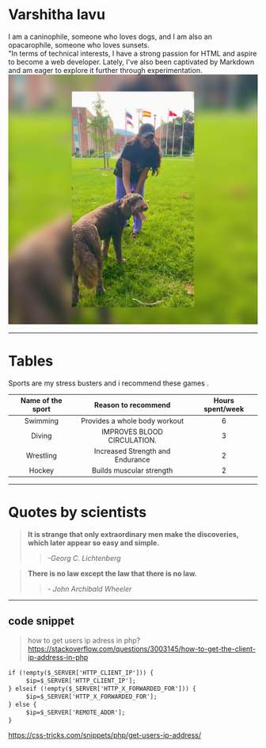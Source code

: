 # Varshitha lavu
I am a caninophile, someone who loves dogs, and I am also an opacarophile, someone who loves sunsets.  <br>"In terms of technical interests, I have a strong passion for HTML and aspire to become a web developer. Lately, I've also been captivated by Markdown and am eager to explore it further through experimentation.<br>
![Wanna See](https://github.com/varshi-28/my2-Lavu/blob/main/WhatsApp%20Image%202023-09-05%20at%207.38.40%20PM.jpeg)

---

# Tables 
Sports are my stress busters and i recommend these games .
 
| Name of the sport  |  Reason to recommend   | Hours spent/week |
| :--------------:    | :--------------:      | :--------------: |
| Swimming        | Provides a whole body workout       |6        |
| Diving              | IMPROVES BLOOD CIRCULATION.      |3                 |
| Wrestling       | Increased Strength and Endurance|        2               |
|  Hockey            | Builds muscular strength        | 2                  |

---

# Quotes by scientists
> **It is strange that only extraordinary men make the discoveries, which later appear so easy and simple.**
>>    *-Georg C. Lichtenberg*

> **There is no law except the law that there is no law.**
>> *- John Archibald Wheeler*

---
## code snippet


>  how to get users ip adress in php?
<https://stackoverflow.com/questions/3003145/how-to-get-the-client-ip-address-in-php>

```
if (!empty($_SERVER['HTTP_CLIENT_IP'])) {
     $ip=$_SERVER['HTTP_CLIENT_IP'];
} elseif (!empty($_SERVER['HTTP_X_FORWARDED_FOR'])) {
     $ip=$_SERVER['HTTP_X_FORWARDED_FOR'];
} else {
     $ip=$_SERVER['REMOTE_ADDR'];
}
```
<https://css-tricks.com/snippets/php/get-users-ip-address/>